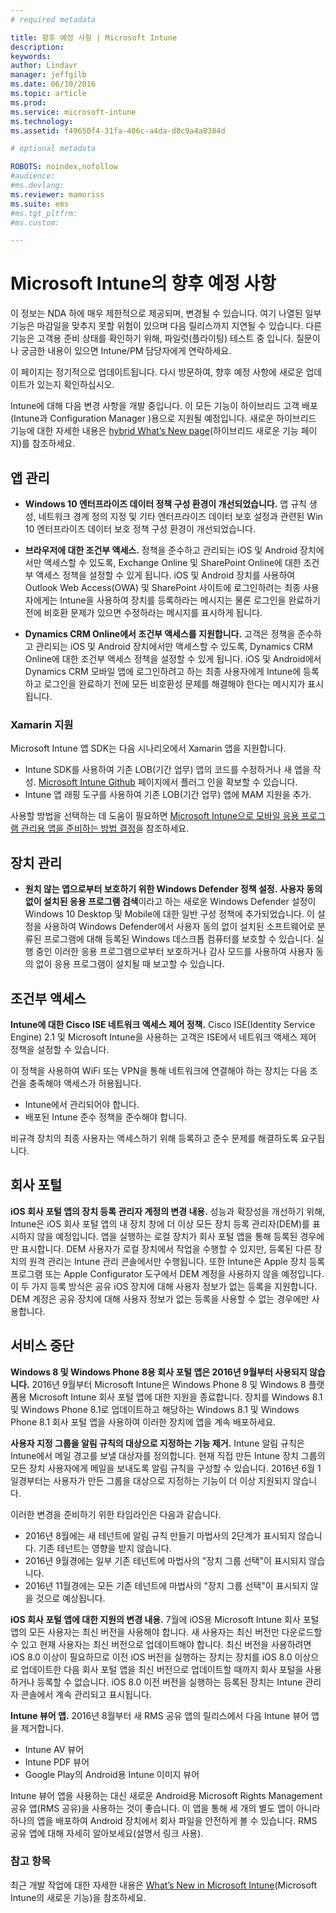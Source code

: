 ```yaml
---
# required metadata

title: 향후 예정 사항 | Microsoft Intune
description:
keywords:
author: Lindavr
manager: jeffgilb
ms.date: 06/10/2016
ms.topic: article
ms.prod:
ms.service: microsoft-intune
ms.technology:
ms.assetid: f49650f4-31fa-406c-a4da-d8c9a4a8384d

# optional metadata

ROBOTS: noindex,nofollow
#audience:
#ms.devlang:
ms.reviewer: mamoriss
ms.suite: ems
#ms.tgt_pltfrm:
#ms.custom:

---
```


# Microsoft Intune의 향후 예정 사항
이 정보는 NDA 하에 매우 제한적으로 제공되며, 변경될 수 있습니다. 여기 나열된 일부 기능은 마감일을 맞추지 못할 위험이 있으며 다음 릴리스까지 지연될 수 있습니다. 다른 기능은 고객용 준비 상태를 확인하기 위해, 파일럿(플라이팅) 테스트 중 입니다. 질문이나 궁금한 내용이 있으면 Intune/PM 담당자에게 연락하세요.

이 페이지는 정기적으로 업데이트됩니다. 다시 방문하여, 향후 예정 사항에 새로운 업데이트가 있는지 확인하십시오.

Intune에 대해 다음 변경 사항을 개발 중입니다. 이 모든 기능이 하이브리드 고객 배포(Intune과 Configuration Manager )용으로 지원될 예정입니다. 새로운 하이브리드 기능에 대한 자세한 내용은 [hybrid What’s New page](https://technet.microsoft.com/en-US/library/mt718155(TechNet.10).aspx)(하이브리드 새로운 기능 페이지)를 참조하세요.


## 앱 관리
- **Windows 10 엔터프라이즈 데이터 정책 구성 환경이 개선되었습니다.** 앱 규칙 생성, 네트워크 경계 정의 지정 및 기타 엔터프라이즈 데이터 보호 설정과 관련된 Win 10 엔터프라이즈 데이터 보호 정책 구성 환경이 개선되었습니다.
<!---TFS 1303011--->

- **브라우저에 대한 조건부 액세스.** 정책을 준수하고 관리되는 iOS 및 Android 장치에서만 액세스할 수 있도록, Exchange Online 및 SharePoint Online에 대한 조건부 액세스 정책을 설정할 수 있게 됩니다. iOS 및 Android 장치를 사용하여 Outlook Web Access(OWA) 및 SharePoint 사이트에 로그인하려는 최종 사용자에게는 Intune을 사용하여 장치를 등록하라는 메시지는 물론 로그인을 완료하기 전에 비호환 문제가 있으면 수정하라는 메시지를 표시하게 됩니다.
<!---TFS 1175844--->

- **Dynamics CRM Online에서 조건부 액세스를 지원합니다.** 고객은 정책을 준수하고 관리되는 iOS 및 Android 장치에서만 액세스할 수 있도록, Dynamics CRM Online에 대한 조건부 액세스 정책을 설정할 수 있게 됩니다. iOS 및 Android에서 Dynamics CRM 모바일 앱에 로그인하려고 하는 최종 사용자에게 Intune에 등록하고 로그인을 완료하기 전에 모든 비호환성 문제를 해결해야 한다는 메시지가 표시됩니다.
<!---TFS1295358--->

### Xamarin 지원
Microsoft Intune 앱 SDK는 다음 시나리오에서 Xamarin 앱을 지원합니다.

- Intune SDK를 사용하여 기존 LOB(기간 업무) 앱의 코드를 수정하거나 새 앱을 작성. [Microsoft Intune Github](https://github.com/msintuneappsdk) 페이지에서 플러그 인을 확보할 수 있습니다.
- Intune 앱 래핑 도구를 사용하여 기존 LOB(기간 업무) 앱에 MAM 지원을 추가.

사용할 방법을 선택하는 데 도움이 필요하면 [Microsoft Intune으로 모바일 응용 프로그램 관리용 앱을 준비하는 방법 결정](https://docs.microsoft.com/en-us/intune/deploy-use/decide-how-to-prepare-apps-for-mobile-application-management-with-microsoft-intune)을 참조하세요.
<!--- TFS 1061478 & TFS 1152340--->

## 장치 관리
- **원치 않는 앱으로부터 보호하기 위한 Windows Defender 정책 설정.** **사용자 동의 없이 설치된 응용 프로그램 검색**이라고 하는 새로운 Windows Defender 설정이 Windows 10 Desktop 및 Mobile에 대한 일반 구성 정책에 추가되었습니다. 이 설정을 사용하여 Windows Defender에서 사용자 동의 없이 설치된 소프트웨어로 분류된 프로그램에 대해 등록된 Windows 데스크톱 컴퓨터를 보호할 수 있습니다. 실행 중인 이러한 응용 프로그램으로부터 보호하거나 감사 모드를 사용하여 사용자 동의 없이 응용 프로그램이 설치될 때 보고할 수 있습니다.
<!---TFS 1244478--->

## 조건부 액세스
**Intune에 대한 Cisco ISE 네트워크 액세스 제어 정책.**  Cisco ISE(Identity Service Engine) 2.1 및 Microsoft Intune을 사용하는 고객은 ISE에서 네트워크 액세스 제어 정책을 설정할 수 있습니다.

이 정책을 사용하여 WiFi 또는 VPN을 통해 네트워크에 연결해야 하는 장치는 다음 조건을 충족해야 액세스가 허용됩니다.

* Intune에서 관리되어야 합니다.
* 배포된 Intune 준수 정책을 준수해야 합니다.

비규격 장치의 최종 사용자는 액세스하기 위해 등록하고 준수 문제를 해결하도록 요구됩니다.
<!---TFS 1299144--->

## 회사 포털
**iOS 회사 포털 앱의 장치 등록 관리자 계정의 변경 내용.** 성능과 확장성을 개선하기 위해, Intune은 iOS 회사 포털 앱의 내 장치 창에 더 이상 모든 장치 등록 관리자(DEM)를 표시하지 않을 예정입니다. 앱을 실행하는 로컬 장치가 회사 포털 앱을 통해 등록된 경우에만 표시합니다. DEM 사용자가 로컬 장치에서 작업을 수행할 수 있지만, 등록된 다른 장치의 원격 관리는 Intune 관리 콘솔에서만 수행됩니다.  또한 Intune은 Apple 장치 등록 프로그램 또는 Apple Configurator 도구에서 DEM 계정을 사용하지 않을 예정입니다. 이 두 가지 등록 방식은 공유 iOS 장치에 대해 사용자 정보가 없는 등록을 지원합니다. DEM 계정은 공유 장치에 대해 사용자 정보가 없는 등록을 사용할 수 없는 경우에만 사용합니다.
<!---TFS 1233681--->

## 서비스 중단
**Windows 8 및 Windows Phone 8용 회사 포털 앱은 2016년 9월부터 사용되지 않습니다.** 2016년 9월부터 Microsoft Intune은 Windows Phone 8 및 Windows 8 플랫폼용 Microsoft Intune 회사 포털 앱에 대한 지원을 종료합니다. 장치를 Windows 8.1 및 Windows Phone 8.1로 업데이트하고 해당하는 Windows 8.1 및 Windows Phone 8.1 회사 포털 앱을 사용하여 이러한 장치에 앱을 계속 배포하세요.
<!---TFS 1255391--->

**사용자 지정 그룹을 알림 규칙의 대상으로 지정하는 기능 제거.**
Intune 알림 규칙은 Intune에서 메일 경고를 보낼 대상자를 정의합니다. 현재 직접 만든 Intune 장치 그룹의 모든 장치 사용자에게 메일을 보내도록 알림 규칙을 구성할 수 있습니다. 2016년 6월 1일경부터는 사용자가 만든 그룹을 대상으로 지정하는 기능이 더 이상 지원되지 않습니다.

이러한 변경을 준비하기 위한 타임라인은 다음과 같습니다.
- 2016년 8월에는 새 테넌트에 알림 규칙 만들기 마법사의 2단계가 표시되지 않습니다. 기존 테넌트는 영향을 받지 않습니다.
- 2016년 9월경에는 일부 기존 테넌트에 마법사의 "장치 그룹 선택"이 표시되지 않습니다.
- 2016년 11월경에는 모든 기존 테넌트에 마법사의 "장치 그룹 선택"이 표시되지 않을 것으로 예상됩니다.
<!---   TFS 1278864--->

**iOS 회사 포털 앱에 대한 지원의 변경 내용.**
7월에 iOS용 Microsoft Intune 회사 포털 앱의 모든 사용자는 최신 버전을 사용해야 합니다. 새 사용자는 최신 버전만 다운로드할 수 있고 현재 사용자는 최신 버전으로 업데이트해야 합니다. 최신 버전을 사용하려면 iOS 8.0 이상이 필요하므로 이전 iOS 버전을 실행하는 장치는 장치를 iOS 8.0 이상으로 업데이트한 다음 회사 포털 앱을 최신 버전으로 업데이트할 때까지 회사 포털을 사용하거나 등록할 수 없습니다. iOS 8.0 이전 버전을 실행하는 등록된 장치는 Intune 관리자 콘솔에서 계속 관리되고 표시됩니다.  

**Intune 뷰어 앱.** 2016년 8월부터 새 RMS 공유 앱의 릴리스에서 다음 Intune 뷰어 앱을 제거합니다.
- Intune AV 뷰어
- Intune PDF 뷰어
- Google Play의 Android용 Intune 이미지 뷰어

Intune 뷰어 앱을 사용하는 대신 새로운 Android용 Microsoft Rights Management 공유 앱(RMS 공유)을 사용하는 것이 좋습니다. 이 앱을 통해 세 개의 별도 앱이 아니라 하나의 앱을 배포하여 Android 장치에서 회사 파일을 안전하게 볼 수 있습니다. RMS 공유 앱에 대해 자세히 알아보세요(설명서 링크 사용).


### 참고 항목
최근 개발 작업에 대한 자세한 내용은 [What’s New in Microsoft Intune](whats-new-in-microsoft-intune.md)(Microsoft Intune의 새로운 기능)을 참조하세요.


<!--HONumber=Jun16_HO3-->



